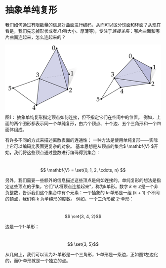 # 抽象单纯复形

我们如何通过有限数量的信息对曲面进行编码，从而可以区分球面和环面？从现在看是，我们先忘掉形状或者*几何*(大小、厚薄等)，专注于*连接关系*：哪片曲面和哪片曲面连起来，怎么连起来的？

![](../../image/ch2/ch2.1.png)图1： 抽象单纯复形指定顶点如何连接，但不指定它们在空间中的位置。 例如，上面的两个图形都表示同一个单纯复形，由六个顶点、十个边、五个三角形和一个四面体组成。



有许多不同的方式来描述离散表面的连通性； 一种方法是使用单纯复形——实际上它可以编码比表面更复杂的对象。 基本思想是从顶点的集合$ \mathbf{V} $开始，我们将这些顶点通过整数进行编码得到集合：

​                                                                                                           $$ \mathbf{V} = \set{0, 1, 2, \cdots, n} $$

另外，我们需要一些额外的信息描述这些顶点是何如连接的。单纯复形的想法是指定这些顶点的子集，它们“从将顶点连接起来”，称为k单形。数字 $k \in \mathbb{Z}$是一个非负整数，告诉我们这个集合中有个元素：一个抽象的 k-单形是一组 (k + 1) 个不同的顶点，我们称 k 为单纯形的度数。 例如，一个三角形或 2-单形：

​                                                                                                                     $$  \set{3, 4, 2}$$

边是一个1-单形：

​                                                                                                                      $$  \set{3, 5}$$

从几何上，我们可以认为2-单形是一个三角形，1-单形是一条边，正如图1左边化的，而0-单形就是一个独立的点。
